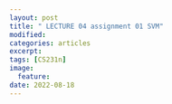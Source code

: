 ```yaml
---
layout: post
title: " LECTURE 04 assignment 01 SVM"
modified:
categories: articles
excerpt:
tags: [CS231n]
image:
  feature:
date: 2022-08-18
---
```


